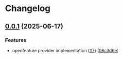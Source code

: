 # Changelog

## [0.0.1](https://github.com/bucketeer-io/openfeature-js-client-sdk/compare/v0.0.1...v0.0.1) (2025-06-17)


### Features

* openfeature provider implementation ([#7](https://github.com/bucketeer-io/openfeature-js-client-sdk/issues/7)) ([08c3d6e](https://github.com/bucketeer-io/openfeature-js-client-sdk/commit/08c3d6ebe64bc65caafb1dc063c04ba4cda390c4))
